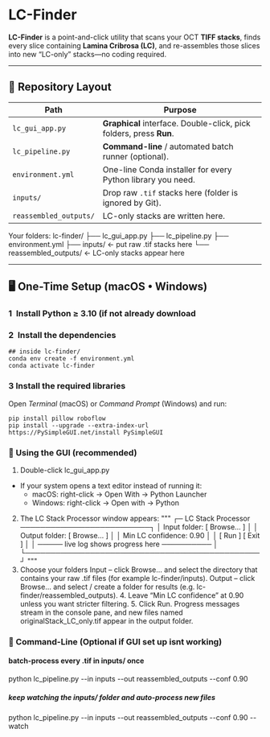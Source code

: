 # LC-Finder

**LC-Finder** is a point-and-click utility that scans your OCT **TIFF stacks**, finds every slice containing **Lamina Cribrosa (LC)**, and re-assembles those slices into new “LC-only” stacks—no coding required.

---

## 📂 Repository Layout

| Path | Purpose |
|------|---------|
| `lc_gui_app.py` | **Graphical** interface. Double-click, pick folders, press **Run**. |
| `lc_pipeline.py` | **Command-line** / automated batch runner (optional). |
| `environment.yml` | One-line Conda installer for every Python library you need. |
| `inputs/` | Drop raw `.tif` stacks here (folder is ignored by Git). |
| `reassembled_outputs/` | LC-only stacks are written here. |

Your folders:
lc-finder/
├── lc_gui_app.py
├── lc_pipeline.py
├── environment.yml
├── inputs/                ← put raw .tif stacks here
└── reassembled_outputs/   ← LC-only stacks appear here

---

## 🖥️  One-Time Setup (macOS • Windows)

### 1 Install Python ≥ 3.10  (if not already download

### 2 Install the dependencies  

	## inside lc-finder/
	conda env create -f environment.yml 
	conda activate lc-finder

### 3 **Install the required libraries**

   Open *Terminal* (macOS) or *Command Prompt* (Windows) and run:


	pip install pillow roboflow
 	pip install --upgrade --extra-index-url https://PySimpleGUI.net/install PySimpleGUI

### 🚀 Using the GUI (recommended)
1.	Double-click lc_gui_app.py
  - If your system opens a text editor instead of running it:
      - macOS: right-click → Open With → Python Launcher
  	  - Windows: right-click → Open with → Python
2.	The LC Stack Processor window appears:
"""
┌─ LC Stack Processor ──────────────────────────┐
│ Input folder:   [ Browse… ]                   │
│ Output folder:  [ Browse… ]                   │
│ Min LC confidence: 0.90                       │
│ [ Run ]   [ Exit ]                            │
│ ───── live log shows progress here ────────── │
└───────────────────────────────────────────────┘
"""
3.  Choose your folders
Input  – click Browse… and select the directory that contains your raw .tif files (for example lc-finder/inputs).
Output – click Browse… and select / create a folder for results (e.g. lc-finder/reassembled_outputs).
	4.	Leave “Min LC confidence” at 0.90 unless you want stricter filtering.
	5.	Click Run.
Progress messages stream in the console pane, and new files named
originalStack_LC_only.tif appear in the output folder.


### 🔧  Command-Line (Optional if GUI set up isnt working)

#### batch-process every .tif in inputs/ once
python lc_pipeline.py --in inputs --out reassembled_outputs --conf 0.90

##### keep watching the inputs/ folder and auto-process new files
python lc_pipeline.py --in inputs --out reassembled_outputs --conf 0.90 --watch

